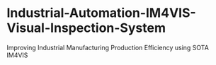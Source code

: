 # Industrial-Automation-IM4VIS-Visual-Inspection-System
Improving Industrial Manufacturing Production Efficiency using SOTA IM4VIS
